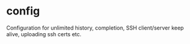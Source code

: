 # config
Configuration for unlimited history, completion, SSH client/server keep alive, uploading ssh certs etc.
